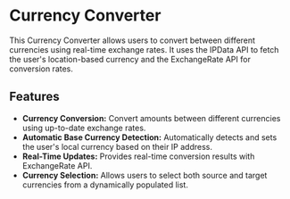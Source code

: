 # Currency Converter
This Currency Converter allows users to convert between different currencies using real-time exchange rates. It uses the IPData API to fetch the user's location-based currency and the ExchangeRate API for conversion rates.
## Features
- **Currency Conversion:**  Convert amounts between different currencies using up-to-date exchange rates.
- **Automatic Base Currency Detection:**  Automatically detects and sets the user's local currency based on their IP address.
- **Real-Time Updates:**  Provides real-time conversion results with ExchangeRate API.
- **Currency Selection:**  Allows users to select both source and target currencies from a dynamically populated list.
 
    
  
